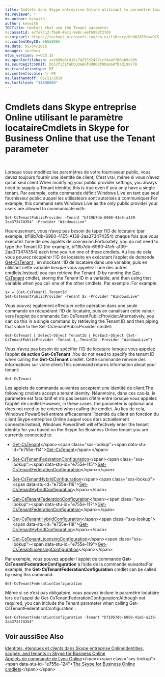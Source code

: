 ```yaml
---
title: Cmdlets dans Skype entreprise Online utilisant le paramètre locataire
ms.reviewer: ''
ms.author: kenwith
author: kenwith
TOCTitle: Cmdlets that use the Tenant parameter
ms:assetid: e7fe7c12-fbe0-49c1-9e8c-eef6958f27d0
ms:mtpsurl: https://technet.microsoft.com/en-us/library/Dn362850(v=OCS.15)
ms:contentKeyID: 56558865
ms.date: 05/04/2015
manager: serdars
mtps_version: v=OCS.15
ms.openlocfilehash: aa3b09e6f419c7425332427ccf4a4ff664b9e395
ms.sourcegitcommit: bb53f131fabb03a66f0d000f8ba668fbad190778
ms.translationtype: MT
ms.contentlocale: fr-FR
ms.lasthandoff: 05/11/2019
ms.locfileid: "34838089"
---
```

# <a name="cmdlets-in-skype-for-business-online-that-use-the-tenant-parameter"></a><span data-ttu-id="e755e-102">Cmdlets dans Skype entreprise Online utilisant le paramètre locataire</span><span class="sxs-lookup"><span data-stu-id="e755e-102">Cmdlets in Skype for Business Online that use the Tenant parameter</span></span>

 


<span data-ttu-id="e755e-103">Lorsque vous modifiez les paramètres de votre fournisseur public, vous devez toujours fournir une identité de client; C’est vrai, même si vous n’avez qu’un seul client.</span><span class="sxs-lookup"><span data-stu-id="e755e-103">When modifying your public provider settings, you always need to supply a Tenant identity; this is true even if you only have a single tenant.</span></span> <span data-ttu-id="e755e-104">Par exemple, cette commande définit Windows Live en tant que seul fournisseur public auquel les utilisateurs sont autorisés à communiquer:</span><span class="sxs-lookup"><span data-stu-id="e755e-104">For example, this command sets Windows Live as the only public provider your users are allowed to communicate with:</span></span>

    Set-CsTenantPublicProvider -Tenant "bf19b7db-6960-41e5-a139-2aa373474354" -Provider "WindowsLive"

<span data-ttu-id="e755e-105">Heureusement, vous n’avez pas besoin de taper l’ID de locataire (par exemple, bf19b7db-6960-41E5-A139-2aa373474354) chaque fois que vous exécutez l’une de ces applets de connexion.</span><span class="sxs-lookup"><span data-stu-id="e755e-105">Fortunately, you do not need to type the Tenant ID (for example, bf19b7db-6960-41e5-a139-2aa373474354) each time you run one of these cmdlets.</span></span> <span data-ttu-id="e755e-106">Au lieu de cela, vous pouvez récupérer l’ID de locataire en exécutant l’applet de demande [Get-CsTenant](https://technet.microsoft.com/en-us/library/jj994044\(v=ocs.15\)) , en stockant l’ID de locataire dans une variable, puis en utilisant cette variable lorsque vous appelez l’une des autres cmdlets.</span><span class="sxs-lookup"><span data-stu-id="e755e-106">Instead, you can retrieve the Tenant ID by running the [Get-CsTenant](https://technet.microsoft.com/en-us/library/jj994044\(v=ocs.15\)) cmdlet, storing the Tenant ID in a variable, and then using that variable when you call one of the other cmdlets.</span></span> <span data-ttu-id="e755e-107">Par exemple :</span><span class="sxs-lookup"><span data-stu-id="e755e-107">For example:</span></span>

    $x = (Get-CsTenant).TenantId
    Set-CsTenantPublicProvider -Tenant $x -Provider "WindowsLive"

<span data-ttu-id="e755e-108">Vous pouvez également effectuer cette opération dans une seule commande en récupérant l’ID de locataire, puis en canalisant cette valeur vers l’applet de commande Set-CsTenantPublicProvider:</span><span class="sxs-lookup"><span data-stu-id="e755e-108">Alternatively, you can do this in a single command by retrieving the Tenant ID and then piping that value to the Set-CsTenantPublicProvider cmdlet:</span></span>

    Get-CsTenant | Select-Object TenantId | ForEach-Object {Set-CsTenantPublicProvider -Tenant $_.TenantId -Provider "WindowsLive"}

<span data-ttu-id="e755e-109">Vous n’avez pas besoin de spécifier l’ID de locataire lorsque vous appelez l’applet **de action Get-CsTenant** .</span><span class="sxs-lookup"><span data-stu-id="e755e-109">You do not need to specify the tenant ID when calling the **Get-CsTenant** cmdlet.</span></span> <span data-ttu-id="e755e-110">Cette commande renvoie des informations sur votre client:</span><span class="sxs-lookup"><span data-stu-id="e755e-110">This command returns information about your tenant:</span></span>

    Get-CsTenant

<span data-ttu-id="e755e-111">Les applets de commande suivantes acceptent une identité de client.</span><span class="sxs-lookup"><span data-stu-id="e755e-111">The following cmdlets accept a tenant identity.</span></span> <span data-ttu-id="e755e-112">Néanmoins, dans ces cas-là, le paramètre est facultatif et n’a pas besoin d’être entré lorsque vous appelez l’applet de cmdlet.</span><span class="sxs-lookup"><span data-stu-id="e755e-112">However, in these cases, the parameter is optional and does not need to be entered when calling the cmdlet.</span></span> <span data-ttu-id="e755e-113">Au lieu de cela, Windows PowerShell entrera efficacement l’identité du client en fonction du client Skype entreprise Online auquel vous êtes actuellement connecté:</span><span class="sxs-lookup"><span data-stu-id="e755e-113">Instead, Windows PowerShell will effectively enter the tenant identity for you based on the Skype for Business Online tenant you are currently connected to:</span></span>

  - <span data-ttu-id="e755e-114">[Get-CsTenant](https://technet.microsoft.com/en-us/library/jj994044\(v=ocs.15\))</span><span class="sxs-lookup"><span data-stu-id="e755e-114">[Get-CsTenant](https://technet.microsoft.com/en-us/library/jj994044\(v=ocs.15\))</span></span>

  - <span data-ttu-id="e755e-115">[Set-CsTenantFederationConfiguration](https://technet.microsoft.com/en-us/library/jj994080\(v=ocs.15\))</span><span class="sxs-lookup"><span data-stu-id="e755e-115">[Set-CsTenantFederationConfiguration](https://technet.microsoft.com/en-us/library/jj994080\(v=ocs.15\))</span></span>

  - <span data-ttu-id="e755e-116">[Set-CsTenantHybridConfiguration](https://technet.microsoft.com/en-us/library/jj994046\(v=ocs.15\))</span><span class="sxs-lookup"><span data-stu-id="e755e-116">[Set-CsTenantHybridConfiguration](https://technet.microsoft.com/en-us/library/jj994046\(v=ocs.15\))</span></span>

  - <span data-ttu-id="e755e-117">[Get-CsTenantFederationConfiguration](https://technet.microsoft.com/en-us/library/jj994072\(v=ocs.15\))</span><span class="sxs-lookup"><span data-stu-id="e755e-117">[Get-CsTenantFederationConfiguration](https://technet.microsoft.com/en-us/library/jj994072\(v=ocs.15\))</span></span>

  - <span data-ttu-id="e755e-118">[Get-CsTenantHybridConfiguration](https://technet.microsoft.com/en-us/library/jj994034\(v=ocs.15\))</span><span class="sxs-lookup"><span data-stu-id="e755e-118">[Get-CsTenantHybridConfiguration](https://technet.microsoft.com/en-us/library/jj994034\(v=ocs.15\))</span></span>

  - <span data-ttu-id="e755e-119">[Get-CsTenantLicensingConfiguration](https://technet.microsoft.com/en-us/library/dn362770\(v=ocs.15\))</span><span class="sxs-lookup"><span data-stu-id="e755e-119">[Get-CsTenantLicensingConfiguration](https://technet.microsoft.com/en-us/library/dn362770\(v=ocs.15\))</span></span>

<span data-ttu-id="e755e-120">Par exemple, vous pouvez appeler l’applet de commande **Get-CsTenantFederationConfiguration** à l’aide de la commande suivante:</span><span class="sxs-lookup"><span data-stu-id="e755e-120">For example, the **Get-CsTenantFederationConfiguration** cmdlet can be called by using this command:</span></span>

    Get-CsTenantFederationConfiguration

<span data-ttu-id="e755e-121">Même si ce n’est pas obligatoire, vous pouvez inclure le paramètre locataire lors de l’appel de Get-CsTenantFederationConfiguration:</span><span class="sxs-lookup"><span data-stu-id="e755e-121">Although not required, you can include the Tenant parameter when calling Get-CsTenantFederationConfiguration :</span></span>

    Get-CsTenantFederationConfiguration -Tenant "bf19b7db-6960-41e5-a139-2aa373474354"

## <a name="see-also"></a><span data-ttu-id="e755e-122">Voir aussi</span><span class="sxs-lookup"><span data-stu-id="e755e-122">See Also</span></span>


[<span data-ttu-id="e755e-123">Identités, étendues et clients dans Skype entreprise Online</span><span class="sxs-lookup"><span data-stu-id="e755e-123">Identities, scopes, and tenants in Skype for Business Online</span></span>](identities-scopes-and-tenants-in-skype-for-business-online.md)  
<span data-ttu-id="e755e-124">[Applets de commande de Lync Online](https://technet.microsoft.com/en-us/library/dn362817\(v=ocs.15\))</span><span class="sxs-lookup"><span data-stu-id="e755e-124">[The Skype for Business Online cmdlets](https://technet.microsoft.com/en-us/library/dn362817\(v=ocs.15\))</span></span>

